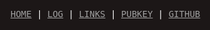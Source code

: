 <style>
html, *, body {
  background-color: hsl(0, 10%, 10%);
  line-height: 120%;
  color: white;
  font-family: monospace, courier;
}
h1, h2 {
  color: hsl(100, 50%, 50%);
}
a {
  color: #a0a0a0;
  text-decoration: underline;
}
a:hover {
  color: white;
}
</style>
[HOME](.) | [LOG](TXT/mylog.txt) | [LINKS](LINKS/) | [PUBKEY](TXT/mypubkey.txt)  | [GITHUB](https://github.com/Nabilcodes/os231)

